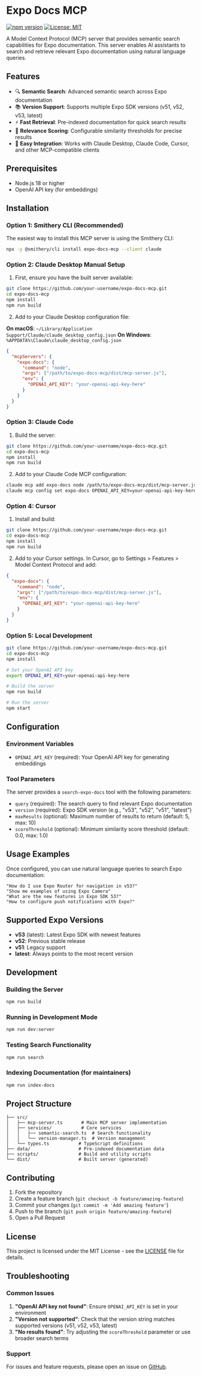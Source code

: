 # Expo Docs MCP

[![npm version](https://badge.fury.io/js/expo-docs-mcp.svg)](https://badge.fury.io/js/expo-docs-mcp)
[![License: MIT](https://img.shields.io/badge/License-MIT-yellow.svg)](https://opensource.org/licenses/MIT)

A Model Context Protocol (MCP) server that provides semantic search capabilities for Expo documentation. This server enables AI assistants to search and retrieve relevant Expo documentation using natural language queries.

## Features

- 🔍 **Semantic Search**: Advanced semantic search across Expo documentation
- 📚 **Version Support**: Supports multiple Expo SDK versions (v51, v52, v53, latest)
- ⚡ **Fast Retrieval**: Pre-indexed documentation for quick search results
- 🎯 **Relevance Scoring**: Configurable similarity thresholds for precise results
- 🔧 **Easy Integration**: Works with Claude Desktop, Claude Code, Cursor, and other MCP-compatible clients

## Prerequisites

- Node.js 18 or higher
- OpenAI API key (for embeddings)

## Installation

### Option 1: Smithery CLI (Recommended)

The easiest way to install this MCP server is using the Smithery CLI:

```bash
npx -y @smithery/cli install expo-docs-mcp --client claude
```

### Option 2: Claude Desktop Manual Setup

1. First, ensure you have the built server available:
```bash
git clone https://github.com/your-username/expo-docs-mcp.git
cd expo-docs-mcp
npm install
npm run build
```

2. Add to your Claude Desktop configuration file:

**On macOS**: `~/Library/Application Support/Claude/claude_desktop_config.json`
**On Windows**: `%APPDATA%\Claude\claude_desktop_config.json`

```json
{
  "mcpServers": {
    "expo-docs": {
      "command": "node",
      "args": ["/path/to/expo-docs-mcp/dist/mcp-server.js"],
      "env": {
        "OPENAI_API_KEY": "your-openai-api-key-here"
      }
    }
  }
}
```

### Option 3: Claude Code

1. Build the server:
```bash
git clone https://github.com/your-username/expo-docs-mcp.git
cd expo-docs-mcp
npm install
npm run build
```

2. Add to your Claude Code MCP configuration:
```bash
claude mcp add expo-docs node /path/to/expo-docs-mcp/dist/mcp-server.js
claude mcp config set expo-docs OPENAI_API_KEY=your-openai-api-key-here
```

### Option 4: Cursor

1. Install and build:
```bash
git clone https://github.com/your-username/expo-docs-mcp.git
cd expo-docs-mcp
npm install
npm run build
```

2. Add to your Cursor settings. In Cursor, go to Settings > Features > Model Context Protocol and add:
```json
{
  "expo-docs": {
    "command": "node",
    "args": ["/path/to/expo-docs-mcp/dist/mcp-server.js"],
    "env": {
      "OPENAI_API_KEY": "your-openai-api-key-here"
    }
  }
}
```

### Option 5: Local Development

```bash
git clone https://github.com/your-username/expo-docs-mcp.git
cd expo-docs-mcp
npm install

# Set your OpenAI API key
export OPENAI_API_KEY=your-openai-api-key-here

# Build the server
npm run build

# Run the server
npm start
```

## Configuration

### Environment Variables

- `OPENAI_API_KEY` (required): Your OpenAI API key for generating embeddings

### Tool Parameters

The server provides a `search-expo-docs` tool with the following parameters:

- `query` (required): The search query to find relevant Expo documentation
- `version` (required): Expo SDK version (e.g., "v53", "v52", "v51", "latest")
- `maxResults` (optional): Maximum number of results to return (default: 5, max: 10)
- `scoreThreshold` (optional): Minimum similarity score threshold (default: 0.0, max: 1.0)

## Usage Examples

Once configured, you can use natural language queries to search Expo documentation:

```
"How do I use Expo Router for navigation in v53?"
"Show me examples of using Expo Camera"
"What are the new features in Expo SDK 53?"
"How to configure push notifications with Expo?"
```

## Supported Expo Versions

- **v53** (latest): Latest Expo SDK with newest features
- **v52**: Previous stable release
- **v51**: Legacy support
- **latest**: Always points to the most recent version

## Development

### Building the Server

```bash
npm run build
```

### Running in Development Mode

```bash
npm run dev:server
```

### Testing Search Functionality

```bash
npm run search
```

### Indexing Documentation (for maintainers)

```bash
npm run index-docs
```

## Project Structure

```
├── src/
│   ├── mcp-server.ts       # Main MCP server implementation
│   ├── services/           # Core services
│   │   ├── semantic-search.ts  # Search functionality
│   │   └── version-manager.ts  # Version management
│   └── types.ts           # TypeScript definitions
├── data/                  # Pre-indexed documentation data
├── scripts/               # Build and utility scripts
└── dist/                  # Built server (generated)
```

## Contributing

1. Fork the repository
2. Create a feature branch (`git checkout -b feature/amazing-feature`)
3. Commit your changes (`git commit -m 'Add amazing feature'`)
4. Push to the branch (`git push origin feature/amazing-feature`)
5. Open a Pull Request

## License

This project is licensed under the MIT License - see the [LICENSE](LICENSE) file for details.

## Troubleshooting

### Common Issues

1. **"OpenAI API key not found"**: Ensure `OPENAI_API_KEY` is set in your environment
2. **"Version not supported"**: Check that the version string matches supported versions (v51, v52, v53, latest)
3. **"No results found"**: Try adjusting the `scoreThreshold` parameter or use broader search terms

### Support

For issues and feature requests, please open an issue on [GitHub](https://github.com/your-username/expo-docs-mcp/issues).